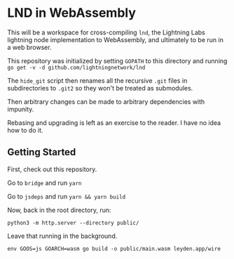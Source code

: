 # LND in WebAssembly

This will be a workspace for cross-compiling `lnd`, the Lightning Labs lightning node implementation to WebAssembly, and ultimately to be run in a web browser.

This repository was initialized by setting `GOPATH` to this directory and running `go get -v -d github.com/lightningnetwork/lnd`

The `hide_git` script then renames all the recursive `.git` files in subdirectories to `.git2` so they won't be treated as submodules. 

Then arbitrary changes can be made to arbitrary dependencies with impunity. 

Rebasing and upgrading is left as an exercise to the reader. I have no idea how to do it. 

## Getting Started

First, check out this repository. 

Go to `bridge` and run `yarn`

Go to `jsdeps` and run `yarn && yarn build`

Now, back in the root directory, run:

```
python3 -m http.server --directory public/
```

Leave that running in the background.

```
env GOOS=js GOARCH=wasm go build -o public/main.wasm leyden.app/wire
```